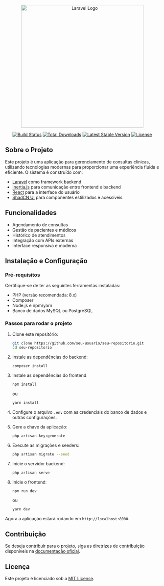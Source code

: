 <p align="center">
  <a href="https://laravel.com" target="_blank">
    <img src="https://raw.githubusercontent.com/laravel/art/master/logo-lockup/5%20SVG/2%20CMYK/1%20Full%20Color/laravel-logolockup-cmyk-red.svg" width="400" alt="Laravel Logo">
  </a>
</p>

<p align="center">
  <a href="https://github.com/laravel/framework/actions"><img src="https://github.com/laravel/framework/workflows/tests/badge.svg" alt="Build Status"></a>
  <a href="https://packagist.org/packages/laravel/framework"><img src="https://img.shields.io/packagist/dt/laravel/framework" alt="Total Downloads"></a>
  <a href="https://packagist.org/packages/laravel/framework"><img src="https://img.shields.io/packagist/v/laravel/framework" alt="Latest Stable Version"></a>
  <a href="https://packagist.org/packages/laravel/framework"><img src="https://img.shields.io/packagist/l/laravel/framework" alt="License"></a>
</p>

## Sobre o Projeto

Este projeto é uma aplicação para gerenciamento de consultas clínicas, utilizando tecnologias modernas para proporcionar uma experiência fluida e eficiente. O sistema é construído com:

- [Laravel](https://laravel.com) como framework backend
- [Inertia.js](https://inertiajs.com) para comunicação entre frontend e backend
- [React](https://reactjs.org) para a interface do usuário
- [ShadCN UI](https://ui.shadcn.com) para componentes estilizados e acessíveis

## Funcionalidades

- Agendamento de consultas
- Gestão de pacientes e médicos
- Histórico de atendimentos
- Integração com APIs externas
- Interface responsiva e moderna

## Instalação e Configuração

### Pré-requisitos

Certifique-se de ter as seguintes ferramentas instaladas:
- PHP (versão recomendada: 8.x)
- Composer
- Node.js e npm/yarn
- Banco de dados MySQL ou PostgreSQL

### Passos para rodar o projeto

1. Clone este repositório:
   ```sh
   git clone https://github.com/seu-usuario/seu-repositorio.git
   cd seu-repositorio
   ```

2. Instale as dependências do backend:
   ```sh
   composer install
   ```

3. Instale as dependências do frontend:
   ```sh
   npm install
   ```
   ou
   ```sh
   yarn install
   ```

4. Configure o arquivo `.env` com as credenciais do banco de dados e outras configurações.

5. Gere a chave da aplicação:
   ```sh
   php artisan key:generate
   ```

6. Execute as migrações e seeders:
   ```sh
   php artisan migrate --seed
   ```

7. Inicie o servidor backend:
   ```sh
   php artisan serve
   ```

8. Inicie o frontend:
   ```sh
   npm run dev
   ```
   ou
   ```sh
   yarn dev
   ```

Agora a aplicação estará rodando em `http://localhost:8000`.

## Contribuição

Se deseja contribuir para o projeto, siga as diretrizes de contribuição disponíveis na [documentação oficial](https://laravel.com/docs/contributions).

## Licença

Este projeto é licenciado sob a [MIT License](https://opensource.org/licenses/MIT).

